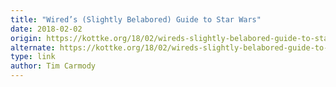 ```yaml
---
title: "Wired’s (Slightly Belabored) Guide to Star Wars"
date: 2018-02-02
origin: https://kottke.org/18/02/wireds-slightly-belabored-guide-to-star-wars
alternate: https://kottke.org/18/02/wireds-slightly-belabored-guide-to-star-wars
type: link
author: Tim Carmody
---
```


